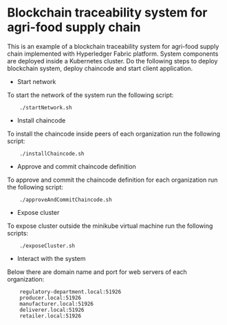 # Blockchain traceability system for agri-food supply chain

This is an example of a blockchain traceability system for agri-food supply chain implemented with Hyperledger Fabric platform. System components are deployed inside a Kubernetes cluster. Do the following steps to deploy blockchain system, deploy chaincode and start client application.

- Start network

To start the network of the system run the following script:

```
	./startNetwork.sh
```

- Install chaincode

To install the chaincode inside peers of each organization run the following script:

```
	./installChaincode.sh
```

- Approve and commit chaincode definition

To approve and commit the chaincode definition for each organization run the following script:

```
	./approveAndCommitChaincode.sh
```

- Expose cluster 

To expose cluster outside the minikube virtual machine run the following scripts:

```
	./exposeCluster.sh
```

- Interact with the system

Below there are domain name and port for web servers of each organization:

```
	regulatory-department.local:51926
    producer.local:51926
    manufacturer.local:51926
    deliverer.local:51926
    retailer.local:51926
```
